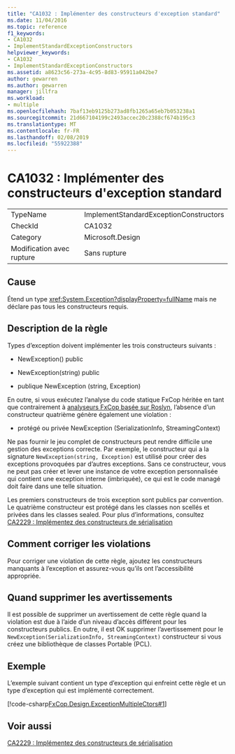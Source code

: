 ```yaml
---
title: "CA1032 : Implémenter des constructeurs d'exception standard"
ms.date: 11/04/2016
ms.topic: reference
f1_keywords:
- CA1032
- ImplementStandardExceptionConstructors
helpviewer_keywords:
- CA1032
- ImplementStandardExceptionConstructors
ms.assetid: a8623c56-273a-4c95-8d83-95911a042be7
author: gewarren
ms.author: gewarren
manager: jillfra
ms.workload:
- multiple
ms.openlocfilehash: 7baf13eb9125b273ad8fb1265a65eb7b053238a1
ms.sourcegitcommit: 21d667104199c2493accec20c2388cf674b195c3
ms.translationtype: MT
ms.contentlocale: fr-FR
ms.lasthandoff: 02/08/2019
ms.locfileid: "55922388"
---
```

# <a name="ca1032-implement-standard-exception-constructors"></a>CA1032 : Implémenter des constructeurs d'exception standard

|||
|-|-|
|TypeName|ImplementStandardExceptionConstructors|
|CheckId|CA1032|
|Category|Microsoft.Design|
|Modification avec rupture|Sans rupture|

## <a name="cause"></a>Cause

Étend un type <xref:System.Exception?displayProperty=fullName> mais ne déclare pas tous les constructeurs requis.

## <a name="rule-description"></a>Description de la règle

Types d’exception doivent implémenter les trois constructeurs suivants :

- NewException() public

- NewException(string) public

- publique NewException (string, Exception)

En outre, si vous exécutez l’analyse du code statique FxCop héritée en tant que contrairement à [analyseurs FxCop basée sur Roslyn](../code-quality/roslyn-analyzers-overview.md), l’absence d’un constructeur quatrième génère également une violation :

- protégé ou privée NewException (SerializationInfo, StreamingContext)

Ne pas fournir le jeu complet de constructeurs peut rendre difficile une gestion des exceptions correcte. Par exemple, le constructeur qui a la signature `NewException(string, Exception)` est utilisé pour créer des exceptions provoquées par d’autres exceptions. Sans ce constructeur, vous ne peut pas créer et lever une instance de votre exception personnalisée qui contient une exception interne (imbriquée), ce qui est le code managé doit faire dans une telle situation.

Les premiers constructeurs de trois exception sont publics par convention. Le quatrième constructeur est protégé dans les classes non scellés et privées dans les classes sealed. Pour plus d’informations, consultez [CA2229 : Implémentez des constructeurs de sérialisation](../code-quality/ca2229-implement-serialization-constructors.md)

## <a name="how-to-fix-violations"></a>Comment corriger les violations

Pour corriger une violation de cette règle, ajoutez les constructeurs manquants à l’exception et assurez-vous qu’ils ont l’accessibilité appropriée.

## <a name="when-to-suppress-warnings"></a>Quand supprimer les avertissements

Il est possible de supprimer un avertissement de cette règle quand la violation est due à l’aide d’un niveau d’accès différent pour les constructeurs publics. En outre, il est OK supprimer l’avertissement pour le `NewException(SerializationInfo, StreamingContext)` constructeur si vous créez une bibliothèque de classes Portable (PCL).

## <a name="example"></a>Exemple

L’exemple suivant contient un type d’exception qui enfreint cette règle et un type d’exception qui est implémenté correctement.

[!code-csharp[FxCop.Design.ExceptionMultipleCtors#1](../code-quality/codesnippet/CSharp/ca1032-implement-standard-exception-constructors_1.cs)]

## <a name="see-also"></a>Voir aussi

[CA2229 : Implémentez des constructeurs de sérialisation](../code-quality/ca2229-implement-serialization-constructors.md)